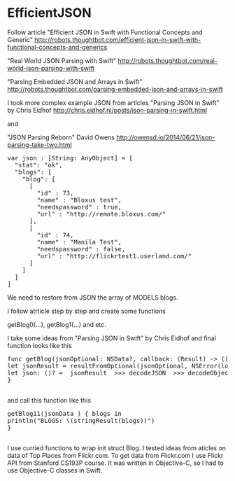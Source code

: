 EfficientJSON
=============

Follow article "Efficient JSON in Swift with Functional Concepts and Generic"
http://robots.thoughtbot.com/efficient-json-in-swift-with-functional-concepts-and-generics

"Real World JSON Parsing with Swift"
http://robots.thoughtbot.com/real-world-json-parsing-with-swift

"Parsing Embedded JSON and Arrays in Swift"
http://robots.thoughtbot.com/parsing-embedded-json-and-arrays-in-swift

I took more complex example JSON from articles "Parsing JSON in Swift"  by Chris Eidhof
http://chris.eidhof.nl/posts/json-parsing-in-swift.html

and 

"JSON Parsing Reborn" David Owens 
http://owensd.io/2014/06/21/json-parsing-take-two.html

<pre>
var json : [String: AnyObject] = [
  "stat": "ok",
  "blogs": [
    "blog": [
      [
        "id" : 73,
        "name" : "Bloxus test",
        "needspassword" : true,
        "url" : "http://remote.bloxus.com/"
      ],
      [
        "id" : 74,
        "name" : "Manila Test",
        "needspassword" : false,
        "url" : "http://flickrtest1.userland.com/"
      ]
    ]
  ]
]
</pre>

We need to restore from JSON the array of MODELS blogs.


I follow atrticle step by step and create some functions

getBlog0(...), getBlog1(...) and etc.

I take some ideas from "Parsing JSON in Swift"  by Chris Eidhof and final function looks like this

<pre>
func getBlog(jsonOptional: NSData?, callback: (Result<Blogs>) -> ()) {
let jsonResult = resultFromOptional(jsonOptional, NSError(localizedDescription: "  Wrong data for Parsing"))
let json: ()? =  jsonResult  >>> decodeJSON  >>> decodeObject >>> callback
}

</pre>

and call this function like this

<pre>
getBlog11(jsonData ) { blogs in
println("BLOGS: \(stringResult(blogs))")
}

</pre>

I use curried functions to wrap init struct Blog.
I tested ideas from aticles on data of Top Places from Flickr.com.
To get data from Flickr.com I use Flickr API from Stanford CS193P course. It was written in Objective-C, 
so I had to use Objective-C classes in Swift.

